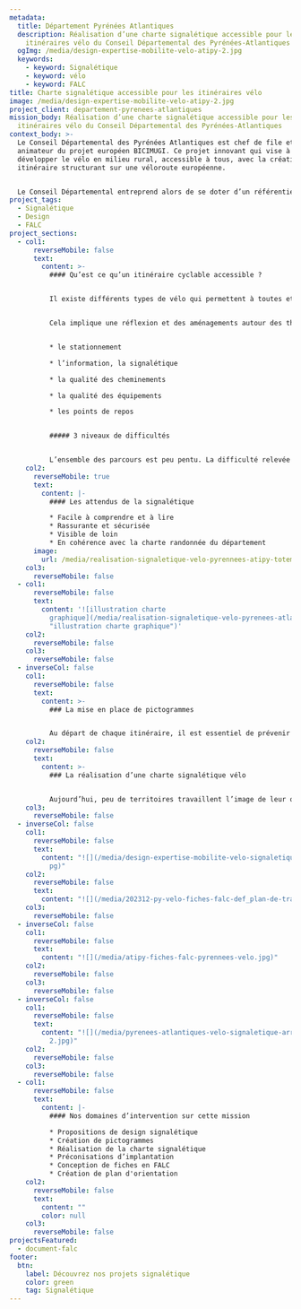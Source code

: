```yaml
---
metadata:
  title: Département Pyrénées Atlantiques
  description: Réalisation d’une charte signalétique accessible pour les
    itinéraires vélo du Conseil Départemental des Pyrénées-Atlantiques
  ogImg: /media/design-expertise-mobilite-velo-atipy-2.jpg
  keywords:
    - keyword: Signalétique
    - keyword: vélo
    - keyword: FALC
title: Charte signalétique accessible pour les itinéraires vélo
image: /media/design-expertise-mobilite-velo-atipy-2.jpg
project_client: departement-pyrenees-atlantiques
mission_body: Réalisation d’une charte signalétique accessible pour les
  itinéraires vélo du Conseil Départemental des Pyrénées-Atlantiques
context_body: >-
  Le Conseil Départemental des Pyrénées Atlantiques est chef de file et
  animateur du projet européen BICIMUGI. Ce projet innovant qui vise à
  développer le vélo en milieu rural, accessible à tous, avec la création d’un
  itinéraire structurant sur une véloroute européenne.


  Le Conseil Départemental entreprend alors de se doter d’un référentiel lié à l’accessibilité des personnes à mobilité réduite à vélo avec la mise à jour du volet « itinéraires de promenades et de randonnées » du label « tourisme et handicap ».
project_tags:
  - Signalétique
  - Design
  - FALC
project_sections:
  - col1:
      reverseMobile: false
      text:
        content: >-
          #### Qu’est ce qu’un itinéraire cyclable accessible ?


          Il existe différents types de vélo qui permettent à toutes et tous de pratiquer cette activité : le vélo mono-pousseur, le tandem, le tandem de front, le VAE, le vélo couché, le vélo à bras, le tricycle…


          Cela implique une réflexion et des aménagements autour des thématiques suivantes :


          * l﻿e stationnement

          * l’information, la signalétique

          * la qualité des cheminements

          * la qualité des équipements

          * les points de repos


          ##### 3 niveaux de difficultés


          L’ensemble des parcours est peu pentu. La difficulté relevée est donc essentiellement due à la longueur du parcours. Ainsi, 3 types d’itinéraires sont possibles : courts, moyens ou longs. Chacun est symbolisé par des pictogrammes vélo allant de 1 à 3.
    col2:
      reverseMobile: true
      text:
        content: |-
          #### Les attendus de la signalétique

          * F﻿acile à comprendre et à lire
          * Rassurante et sécurisée
          * Visible de loin
          * En cohérence avec la charte randonnée du département
      image:
        url: /media/realisation-signaletique-velo-pyrennees-atipy-totem.jpg
    col3:
      reverseMobile: false
  - col1:
      reverseMobile: false
      text:
        content: '![illustration charte
          graphique](/media/realisation-signaletique-velo-pyrenees-atlantique-atipy-2.jpg
          "illustration charte graphique")'
    col2:
      reverseMobile: false
    col3:
      reverseMobile: false
  - inverseCol: false
    col1:
      reverseMobile: false
      text:
        content: >-
          ### La mise en place de pictogrammes


          Au départ de chaque itinéraire, il est essentiel de prévenir l’usager des dangers ou des particularités du site. L’indication des spécificités du parcours vont permettre de se préparer. Pour cela, nous avons créé une banque de banque signalant les particularités du parcours et permettant à un usager non-lecteur ou éloigné du français d’avoir accès à l’information.
    col2:
      reverseMobile: false
      text:
        content: >-
          ### La réalisation d’une charte signalétique vélo


          Aujourd’hui, peu de territoires travaillent l’image de leur offre cyclable. Le département des Pyrénées Atlantique fait le choix de concevoir une charte signalétique dédiée aux itinéraires cyclables accessibles. Cette charte signalétique prend en compte les grands principes de l’accessibilité graphique, du confort d’usage et de la conception universelle.
    col3:
      reverseMobile: false
  - inverseCol: false
    col1:
      reverseMobile: false
      text:
        content: "![](/media/design-expertise-mobilite-velo-signaletique-plan-atipy-4.j\
          pg)"
    col2:
      reverseMobile: false
      text:
        content: "![](/media/202312-py-velo-fiches-falc-def_plan-de-travail-1.jpg)"
    col3:
      reverseMobile: false
  - inverseCol: false
    col1:
      reverseMobile: false
      text:
        content: "![](/media/atipy-fiches-falc-pyrennees-velo.jpg)"
    col2:
      reverseMobile: false
    col3:
      reverseMobile: false
  - inverseCol: false
    col1:
      reverseMobile: false
      text:
        content: "![](/media/pyrenees-atlantiques-velo-signaletique-arrivee-catagnede-v\
          2.jpg)"
    col2:
      reverseMobile: false
    col3:
      reverseMobile: false
  - col1:
      reverseMobile: false
      text:
        content: |-
          #### Nos domaines d’intervention sur cette mission

          * Propositions de design signalétique
          * Création de pictogrammes
          * Réalisation de la charte signalétique
          * Préconisations d’implantation
          * C﻿onception de fiches en FALC
          * C﻿réation de plan d'orientation
    col2:
      reverseMobile: false
      text:
        content: ""
        color: null
    col3:
      reverseMobile: false
projectsFeatured:
  - document-falc
footer:
  btn:
    label: Découvrez nos projets signalétique
    color: green
    tag: Signalétique
---
```

